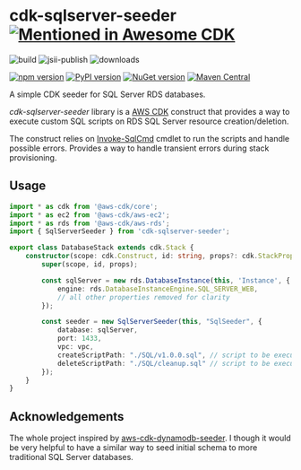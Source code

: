 # cdk-sqlserver-seeder [![Mentioned in Awesome CDK](https://awesome.re/mentioned-badge.svg)](https://github.com/eladb/awesome-cdk)
![build](https://github.com/kolomied/cdk-sqlserver-seeder/workflows/build/badge.svg)
![jsii-publish](https://github.com/kolomied/cdk-sqlserver-seeder/workflows/jsii-publish/badge.svg)
![downloads](https://img.shields.io/npm/dt/cdk-sqlserver-seeder)

[![npm version](https://badge.fury.io/js/cdk-sqlserver-seeder.svg)](https://badge.fury.io/js/cdk-sqlserver-seeder)
[![PyPI version](https://badge.fury.io/py/cdk-sqlserver-seeder.svg)](https://badge.fury.io/py/cdk-sqlserver-seeder)
[![NuGet version](https://badge.fury.io/nu/Talnakh.SqlServerSeeder.svg)](https://badge.fury.io/nu/Talnakh.SqlServerSeeder)
[![Maven Central](https://img.shields.io/maven-central/v/xyz.talnakh/SqlServerSeeder?color=brightgreen)](https://repo1.maven.org/maven2/xyz/talnakh/SqlServerSeeder/)

A simple CDK seeder for SQL Server RDS databases.

*cdk-sqlserver-seeder* library is a [AWS CDK](https://aws.amazon.com/cdk/) construct that provides a way 
to execute custom SQL scripts on RDS SQL Server resource creation/deletion.

The construct relies on [Invoke-SqlCmd](https://docs.microsoft.com/en-us/powershell/module/sqlserver/invoke-sqlcmd) cmdlet 
to run the scripts and handle possible errors. Provides a way to handle transient errors during stack provisioning.

## Usage

```typescript
import * as cdk from '@aws-cdk/core';
import * as ec2 from '@aws-cdk/aws-ec2';
import * as rds from '@aws-cdk/aws-rds';
import { SqlServerSeeder } from 'cdk-sqlserver-seeder';

export class DatabaseStack extends cdk.Stack {
    constructor(scope: cdk.Construct, id: string, props?: cdk.StackProps) {
        super(scope, id, props);

        const sqlServer = new rds.DatabaseInstance(this, 'Instance', {
            engine: rds.DatabaseInstanceEngine.SQL_SERVER_WEB,
            // all other properties removed for clarity
        });

        const seeder = new SqlServerSeeder(this, "SqlSeeder", { 
            database: sqlServer,
            port: 1433,
            vpc: vpc,
            createScriptPath: "./SQL/v1.0.0.sql", // script to be executed on resource creation
            deleteScriptPath: "./SQL/cleanup.sql" // script to be executed on resource deletion
        });
    }
}
```

## Acknowledgements
The whole project inspired by [aws-cdk-dynamodb-seeder](https://github.com/elegantdevelopment/aws-cdk-dynamodb-seeder). 
I though it would be very helpful to have a similar way to seed initial schema to more traditional SQL Server databases.
